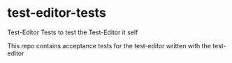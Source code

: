 # test-editor-tests
Test-Editor Tests to test the Test-Editor it self

This repo contains acceptance tests for the test-editor written with the test-editor
